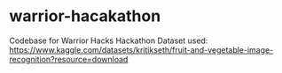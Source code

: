 # warrior-hacakathon
Codebase for Warrior Hacks Hackathon
Dataset used: https://www.kaggle.com/datasets/kritikseth/fruit-and-vegetable-image-recognition?resource=download
